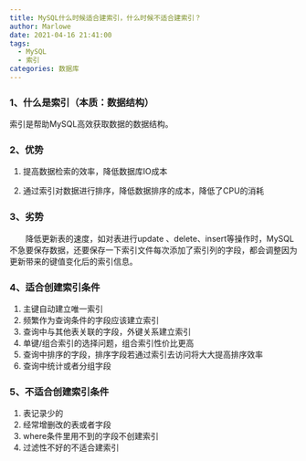 ```yaml
---
title: MySQL什么时候适合建索引，什么时候不适合建索引？
author: Marlowe
date: 2021-04-16 21:41:00
tags: 
  - MySQL
  - 索引
categories: 数据库
---
```


<!--more-->

### 1、什么是索引（本质：数据结构）

索引是帮助MySQL高效获取数据的数据结构。

### 2、优势

1. 提高数据检索的效率，降低数据库IO成本

2. 通过索引对数据进行排序，降低数据排序的成本，降低了CPU的消耗

### 3、劣势
　　降低更新表的速度，如对表进行update 、delete、insert等操作时，MySQL不急要保存数据，还要保存一下索引文件每次添加了索引列的字段，都会调整因为更新带来的键值变化后的索引信息。

### 4、适合创建索引条件
1. 主键自动建立唯一索引
2. 频繁作为查询条件的字段应该建立索引
3. 查询中与其他表关联的字段，外键关系建立索引
4. 单键/组合索引的选择问题，组合索引性价比更高
5. 查询中排序的字段，排序字段若通过索引去访问将大大提高排序效率
6. 查询中统计或者分组字段

### 5、不适合创建索引条件
1. 表记录少的
2. 经常增删改的表或者字段
3. where条件里用不到的字段不创建索引
4. 过滤性不好的不适合建索引